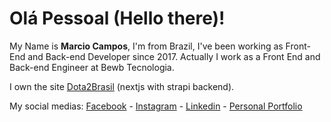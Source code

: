 # Olá Pessoal (Hello there)!
My Name is **Marcio Campos**, I'm from Brazil, I've been working as Front-End and Back-end Developer since 2017. Actually I work as a Front End and Back-end Engineer at Bewb Tecnologia.

I own the site [Dota2Brasil](dota2brasil.com.br) (nextjs with strapi backend).

My social medias: [Facebook](https://www.facebook.com/marciomrb1/) - [Instagram](https://www.instagram.com/marciocampos.dd/) - [Linkedin](https://www.linkedin.com/in/marciomrb/) - [Personal Portfolio](https://marciocampos.com.br)
